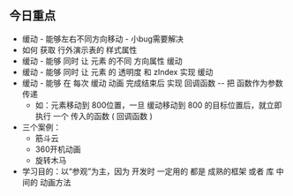 ## 今日重点

+ 缓动 - 能够左右不同方向移动 - 小bug需要解决 
+ 如何 获取 行外演示表的 样式属性
+ 缓动 - 能够 同时 让 元素 的不同 方向属性 缓动
+ 缓动 - 能够 同时 让 元素 的 透明度 和 zIndex 实现 缓动
+ 缓动 - 能够 在 每次 缓动 动画 完成结束后 实现 回调函数 -- 把 函数作为参数传递
  + 如：元素移动到 800位置，一旦 缓动移动到 800 的目标位置后，就立即执行 一个 传入的函数 ( 回调函数 )
+ 三个案例：
  + 筋斗云
  + 360开机动画
  + 旋转木马
+ 学习目的：以“参观”为主，因为 开发时 一定用的 都是 成熟的框架 或者 库 中间的 动画方法